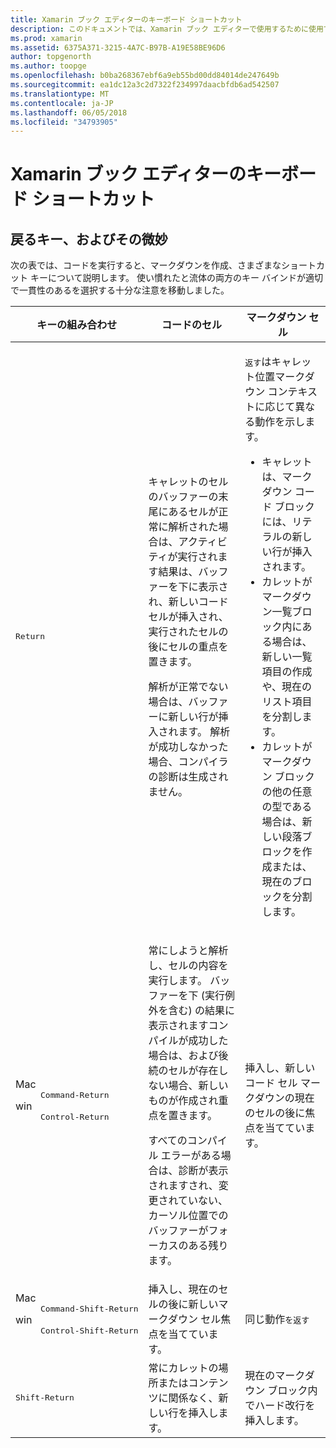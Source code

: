 ```yaml
---
title: Xamarin ブック エディターのキーボード ショートカット
description: このドキュメントでは、Xamarin ブック エディターで使用するために使用できるキーボード ショートカットについて説明します。 具体的には、戻り値のキーが使用されるさまざまな方法で検索します。
ms.prod: xamarin
ms.assetid: 6375A371-3215-4A7C-B97B-A19E58BE96D6
author: topgenorth
ms.author: toopge
ms.openlocfilehash: b0ba268367ebf6a9eb55bd00dd84014de247649b
ms.sourcegitcommit: ea1dc12a3c2d7322f234997daacbfdb6ad542507
ms.translationtype: MT
ms.contentlocale: ja-JP
ms.lasthandoff: 06/05/2018
ms.locfileid: "34793905"
---
```

# <a name="xamarin-workbooks-editor-keyboard-shortcuts"></a>Xamarin ブック エディターのキーボード ショートカット

## <a name="the-return-key-and-its-nuances"></a>戻るキー、およびその微妙

次の表では、コードを実行すると、マークダウンを作成、さまざまなショートカット キーについて説明します。 使い慣れたと流体の両方のキー バインドが適切で一貫性のあるを選択する十分な注意を移動しました。

|キーの組み合わせ|コードのセル|マークダウン セル|
|--- |--- |--- |
|<kbd>Return</kbd>|<p>キャレットのセルのバッファーの末尾にあるセルが正常に解析された場合は、アクティビティが実行されます結果は、バッファーを下に表示され、新しいコード セルが挿入され、実行されたセルの後にセルの重点を置きます。</p><p>解析が正常でない場合は、バッファーに新しい行が挿入されます。 解析が成功しなかった場合、コンパイラの診断は生成されません。</p>|<p><kbd>返す</kbd>はキャレット位置マークダウン コンテキストに応じて異なる動作を示します。</p><ul><li>キャレットは、マークダウン コード ブロックには、リテラルの新しい行が挿入されます。</li><li>カレットがマークダウン一覧ブロック内にある場合は、新しい一覧項目の作成や、現在のリスト項目を分割します。</li><li>カレットがマークダウン ブロックの他の任意の型である場合は、新しい段落ブロックを作成または、現在のブロックを分割します。</li></ul>|
|<dl><dt>Mac</dt><dd><kbd>Command‑Return</kbd></dd><dt>win</dt><dd><kbd>Control‑Return</kbd></dd></dl>|<p>常にしようと解析し、セルの内容を実行します。 バッファーを下 (実行例外を含む) の結果に表示されますコンパイルが成功した場合は、および後続のセルが存在しない場合、新しいものが作成され重点を置きます。</p><p>すべてのコンパイル エラーがある場合は、診断が表示されますされ、変更されていない、カーソル位置でのバッファーがフォーカスのある残ります。</p>|挿入し、新しいコード セル マークダウンの現在のセルの後に焦点を当てています。|
|<dl><dt>Mac</dt><dd><kbd>Command‑Shift‑Return</kbd><dd><dt>win</dt><dd><kbd>Control‑Shift‑Return</kbd></dd></dl>|挿入し、現在のセルの後に新しいマークダウン セル焦点を当てています。|同じ動作<kbd>を返す</kbd>|
|<kbd>Shift‑Return</kbd>|常にカレットの場所またはコンテンツに関係なく、新しい行を挿入します。|現在のマークダウン ブロック内でハード改行を挿入します。|
